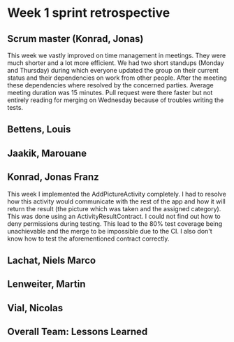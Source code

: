 # Week 1 sprint retrospective

## Scrum master (Konrad, Jonas)
This week we vastly improved on time management in meetings. They were much shorter and a lot more efficient.
We had two short standups (Monday and Thursday) during which everyone updated the group on their current status and their dependencies on work from other people. After the meeting these dependencies where resolved by the concerned parties.
Average meeting duration was 15 minutes.
Pull request were there faster but not entirely reading for merging on Wednesday because of troubles writing the tests.

## Bettens, Louis

## Jaakik, Marouane

## Konrad, Jonas Franz
This week I implemented the AddPictureActivity completely. I had to resolve how this activity would communicate with the rest of the app and how it will return the result (the picture which was taken and the assigned category). This was done using an ActivityResultContract.
I could not find out how to deny permissions during testing. This lead to the 80% test coverage being unachievable and the merge to be impossible due to the CI. I also don't know how to test the aforementioned contract correctly.

## Lachat, Niels Marco

## Lenweiter, Martin

## Vial, Nicolas

## Overall Team: Lessons Learned
